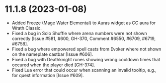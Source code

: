 # 11.1.8 (2023-01-08)

* Added Freeze (Mage Water Elemental) to Auras widget as CC aura for Wrath Classic.
* Fixed a bug in Solo Shuffle where arena numbers were not shown correctly [Issue #581, #600, GH-370, Comment #6550, #6709, #6719, #6758].
* Fixed a bug where empowered spell casts from Evoker where not shown on the nameplate castbar [Issue #606].
* Fixed a bug with Deathknight runes showing wrong cooldown times that occured when the player died [GH-374].
* Fixed Lua error that could occur when scanning an invalid tooltip, e.g., for quest information [Issue #609].